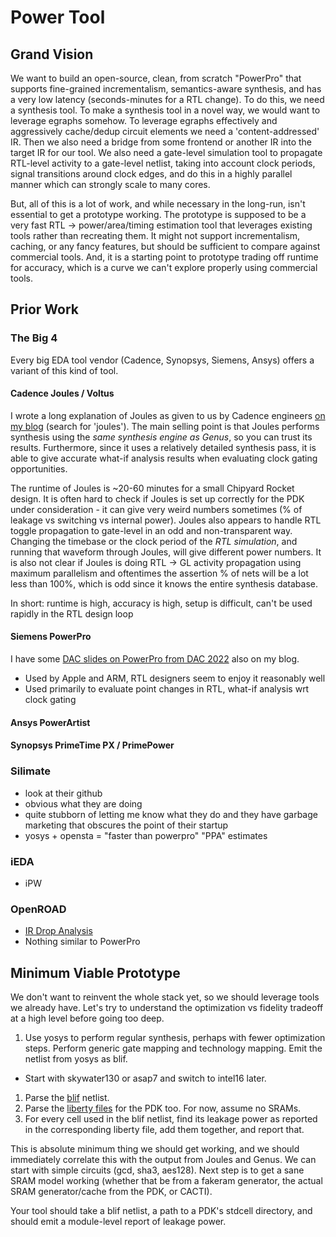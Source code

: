 # Power Tool

## Grand Vision

We want to build an open-source, clean, from scratch "PowerPro" that supports fine-grained incrementalism, semantics-aware synthesis, and has a very low latency (seconds-minutes for a RTL change).
To do this, we need a synthesis tool.
To make a synthesis tool in a novel way, we would want to leverage egraphs somehow.
To leverage egraphs effectively and aggressively cache/dedup circuit elements we need a 'content-addressed' IR.
Then we also need a bridge from some frontend or another IR into the target IR for our tool.
We also need a gate-level simulation tool to propagate RTL-level activity to a gate-level netlist, taking into account clock periods, signal transitions around clock edges, and do this in a highly parallel manner which can strongly scale to many cores.

But, all of this is a lot of work, and while necessary in the long-run, isn't essential to get a prototype working.
The prototype is supposed to be a very fast RTL -> power/area/timing estimation tool that leverages existing tools rather than recreating them.
It might not support incrementalism, caching, or any fancy features, but should be sufficient to compare against commercial tools.
And, it is a starting point to prototype trading off runtime for accuracy, which is a curve we can't explore properly using commercial tools.

## Prior Work

### The Big 4

Every big EDA tool vendor (Cadence, Synopsys, Siemens, Ansys) offers a variant of this kind of tool.

#### Cadence Joules / Voltus

I wrote a long explanation of Joules as given to us by Cadence engineers [on my blog](https://vighneshiyer.com/conference_reviews/dac-2022/) (search for 'joules').
The main selling point is that Joules performs synthesis using the *same synthesis engine as Genus*, so you can trust its results.
Furthermore, since it uses a relatively detailed synthesis pass, it is able to give accurate what-if analysis results when evaluating clock gating opportunities.

The runtime of Joules is ~20-60 minutes for a small Chipyard Rocket design.
It is often hard to check if Joules is set up correctly for the PDK under consideration - it can give very weird numbers sometimes (% of leakage vs switching vs internal power).
Joules also appears to handle RTL toggle propagation to gate-level in an odd and non-transparent way.
Changing the timebase or the clock period of the *RTL simulation*, and running that waveform through Joules, will give different power numbers.
It is also not clear if Joules is doing RTL -> GL activity propagation using maximum parallelism and oftentimes the assertion % of nets will be a lot less than 100%, which is odd since it knows the entire synthesis database.

In short: runtime is high, accuracy is high, setup is difficult, can't be used rapidly in the RTL design loop

#### Siemens PowerPro

I have some [DAC slides on PowerPro from DAC 2022](https://vighneshiyer.com/conference_reviews/dac-2022/) also on my blog.

  - Used by Apple and ARM, RTL designers seem to enjoy it reasonably well
  - Used primarily to evaluate point changes in RTL, what-if analysis wrt clock gating

#### Ansys PowerArtist

#### Synopsys PrimeTime PX / PrimePower



### Silimate

- look at their github
- obvious what they are doing
- quite stubborn of letting me know what they do and they have garbage marketing that obscures the point of their startup
- yosys + opensta = "faster than powerpro" "PPA" estimates

### iEDA

- iPW

### OpenROAD

- [IR Drop Analysis](https://openroad.readthedocs.io/en/latest/main/src/psm/README.html)
- Nothing similar to PowerPro

## Minimum Viable Prototype

We don't want to reinvent the whole stack yet, so we should leverage tools we already have.
Let's try to understand the optimization vs fidelity tradeoff at a high level before going too deep.

1. Use yosys to perform regular synthesis, perhaps with fewer optimization steps. Perform generic gate mapping and technology mapping. Emit the netlist from yosys as blif.
  - Start with skywater130 or asap7 and switch to intel16 later.
1. Parse the [blif](https://github.com/joonho3020/blif-parser) netlist.
1. Parse the [liberty files](https://docs.rs/liberty-parse/latest/liberty_parse/) for the PDK too. For now, assume no SRAMs.
1. For every cell used in the blif netlist, find its leakage power as reported in the corresponding liberty file, add them together, and report that.

This is absolute minimum thing we should get working, and we should immediately correlate this with the output from Joules and Genus.
We can start with simple circuits (gcd, sha3, aes128).
Next step is to get a sane SRAM model working (whether that be from a fakeram generator, the actual SRAM generator/cache from the PDK, or CACTI).

Your tool should take a blif netlist, a path to a PDK's stdcell directory, and should emit a module-level report of leakage power.
